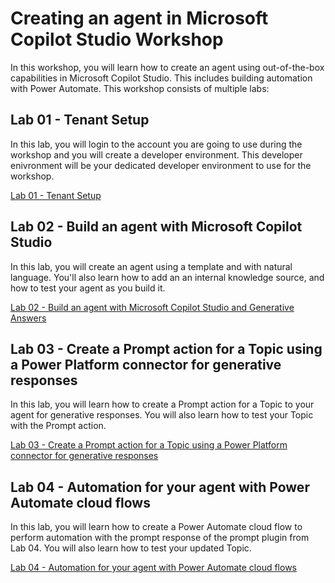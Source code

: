 # Creating an agent in Microsoft Copilot Studio Workshop

In this workshop, you will learn how to create an agent using out-of-the-box capabilities in Microsoft Copilot Studio. This includes building automation with Power Automate. This workshop consists of multiple labs:

## Lab 01 - Tenant Setup

In this lab, you will login to the account you are going to use during the workshop and you will create a developer environment. This developer enivronment will be your dedicated developer environment to use for the workshop.

[Lab 01 - Tenant Setup](./lab-01/README.md)

## Lab 02 - Build an agent with Microsoft Copilot Studio

In this lab, you will create an agent using a template and with natural language. You'll also learn how to add an an internal knowledge source, and how to test your agent as you build it.

[Lab 02 - Build an agent with Microsoft Copilot Studio and Generative Answers](./lab-02/README.md)

## Lab 03 - Create a Prompt action for a Topic using a Power Platform connector for generative responses

In this lab, you will learn how to create a Prompt action for a Topic to your agent for generative responses. You will also learn how to test your Topic with the Prompt action.

[Lab 03 - Create a Prompt action for a Topic using a Power Platform connector for generative responses](./lab-03/README.md)

## Lab 04 - Automation for your agent with Power Automate cloud flows

In this lab, you will learn how to create a Power Automate cloud flow to perform automation with the prompt response of the prompt plugin from Lab 04. You will also learn how to test your updated Topic.

[Lab 04 - Automation for your agent with Power Automate cloud flows](./lab-04/README.md)
